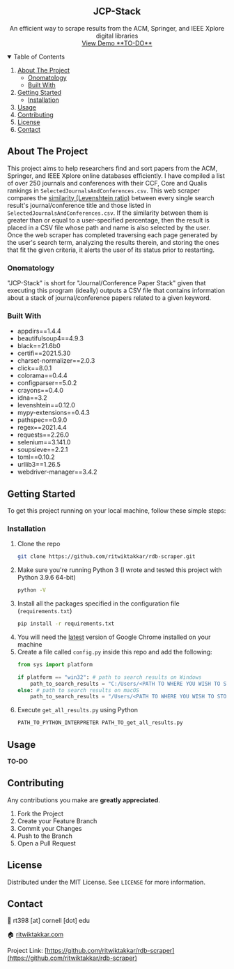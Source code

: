   <h2 align="center">JCP-Stack</h2>

  <p align="center">
    An efficient way to scrape results from the ACM, Springer, and IEEE Xplore digital libraries
    <br />
    <a href="">View Demo **TO-DO**</a> <!-- TODO: add link to video demo on website (embedded youtube link) -->
  </p>
</p>

<!-- TABLE OF CONTENTS -->
<details open="open">
  <summary>Table of Contents</summary>
  <ol>
    <li>
      <a href="#about-the-project">About The Project</a>
      <ul>
        <li><a href="#onomatology">Onomatology</a></li>
        <li><a href="#built-with">Built With</a></li>
      </ul>
    </li>
    <li>
      <a href="#getting-started">Getting Started</a>
      <ul>
        <li><a href="#installation">Installation</a></li>
      </ul>
    </li>
    <li><a href="#usage">Usage</a></li>
    <li><a href="#contributing">Contributing</a></li>
    <li><a href="#license">License</a></li>
    <li><a href="#contact">Contact</a></li>
  </ol>
</details>



<!-- ABOUT THE PROJECT -->
## About The Project

This project aims to help researchers find and sort papers from the ACM, Springer, and IEEE Xplore online databases efficiently. I have compiled a list of over 250 journals and conferences with their CCF, Core and Qualis rankings in `SelectedJournalsAndConferences.csv`. This web scraper compares the [similarity (Levenshtein ratio)](https://rawgit.com/ztane/python-Levenshtein/master/docs/Levenshtein.html#Levenshtein-ratio) between every single search result's journal/conference title and those listed in `SelectedJournalsAndConferences.csv`. If the similarity between them is greater than or equal to a user-specified percentage, then the result is placed in a CSV file whose path and name is also selected by the user. Once the web scraper has completed traversing each page generated by the user's search term, analyzing the results therein, and storing the ones that fit the given criteria, it alerts the user of its status prior to restarting. 

### Onomatology

"JCP-Stack" is short for "Journal/Conference Paper Stack" given that executing this program (ideally) outputs a CSV file that contains information about a stack of journal/conference papers related to a given keyword. 


### Built With

* appdirs==1.4.4
* beautifulsoup4==4.9.3
* black==21.6b0
* certifi==2021.5.30
* charset-normalizer==2.0.3
* click==8.0.1
* colorama==0.4.4
* configparser==5.0.2
* crayons==0.4.0
* idna==3.2
* levenshtein==0.12.0
* mypy-extensions==0.4.3
* pathspec==0.9.0
* regex==2021.4.4
* requests==2.26.0
* selenium==3.141.0
* soupsieve==2.2.1
* toml==0.10.2
* urllib3==1.26.5
* webdriver-manager==3.4.2

<!-- GETTING STARTED -->
## Getting Started

To get this project running on your local machine, follow these simple steps:

### Installation

1. Clone the repo
   ```sh
   git clone https://github.com/ritwiktakkar/rdb-scraper.git
   ```
2. Make sure you're running Python 3 (I wrote and tested this project with Python 3.9.6 64-bit)
   ```sh
   python -V
   ```
3. Install all the packages specified in the configuration file (`requirements.txt`)
   ```sh
   pip install -r requirements.txt
   ```
4. You will need the [latest](https://www.google.com/intl/en_us/chrome/) version of Google Chrome installed on your machine
5. Create a file called `config.py` inside this repo and add the following:
   ```py
   from sys import platform
   
   if platform == "win32": # path to search results on Windows
       path_to_search_results = "C:/Users/<PATH TO WHERE YOU WISH TO STORE RESULT CSV FILES>"
   else: # path to search results on macOS
       path_to_search_results = "/Users/<PATH TO WHERE YOU WISH TO STORE RESULT CSV FILES>"
   ``` 
6. Execute `get_all_results.py` using Python
   ```sh
   PATH_TO_PYTHON_INTERPRETER PATH_TO_get_all_results.py
   ``` 



<!-- USAGE EXAMPLES -->
## Usage
<!-- Use this space to show useful examples of how a project can be used. Additional screenshots, code examples and demos work well in this space. You may also link to more resources. -->

**TO-DO**

<!-- CONTRIBUTING -->
## Contributing

Any contributions you make are **greatly appreciated**.

1. Fork the Project
2. Create your Feature Branch
3. Commit your Changes
4. Push to the Branch
5. Open a Pull Request



<!-- LICENSE -->
## License

Distributed under the MIT License. See `LICENSE` for more information.



<!-- CONTACT -->
## Contact
📧 rt398 [at] cornell [dot] edu

🏠 [ritwiktakkar.com](https://ritwiktakkar.com)

Project Link: [https://github.com/ritwiktakkar/rdb-scraper](https://github.com/ritwiktakkar/rdb-scraper)
